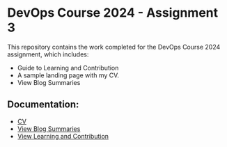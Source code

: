 # DevOps Course 2024 - Assignment 3

This repository contains the work completed for the DevOps Course 2024 assignment, which includes:

- Guide to Learning and Contribution
- A sample landing page with my CV.
- View Blog Summaries


## Documentation:
- [CV](https://github.com/ayeshasajid1034/Assignment_3/settings/pages)
- [View Blog Summaries](blog_summaries.md)
- [View Learning and Contribution](https://github.com/ayeshasajid1034/DevOps_Assignment_3/blob/main/Guide_to_Learning_and_Contribution.md)


